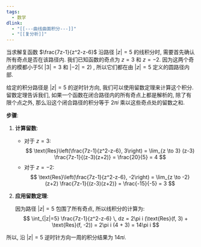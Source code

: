 ```yaml
---
tags:
  - 数学
dlink:
  - "[[---曲线曲面积分---]]"
  - "[[复分析]]"
---
```

当求解复函数 $\frac{7z-1}{z^2-z-6}$ 沿路径 $|z|=5$ 的线积分时, 需要首先确认所有奇点是否在该路径内. 我们已知函数的奇点为 $z = 3$ 和 $z = -2$. 因为这两个奇点的模都小于5( $|3| = 3$ 和 $|-2| = 2$) , 所以它们都在由 $|z| = 5$ 定义的圆路径内部. 

给定的积分路径是 $|z| = 5$ 的逆时针方向, 我们可以使用留数定理来计算这个积分. 留数定理告诉我们, 如果一个函数在闭合路径内的所有奇点上都是解析的, 除了有限个点之外, 那么沿这个闭合路径的积分等于 $2\pi i$ 乘以这些奇点处的留数之和. 

**步骤**: 

1. **计算留数**: 
   
   - 对于 $z = 3$: 
$$
\text{Res}\left(\frac{7z-1}{z^2-z-6}, 3\right) = \lim_{z \to 3} (z-3) \frac{7z-1}{(z-3)(z+2)} = \frac{20}{5} = 4
$$
   - 对于 $z = -2$: 
$$
\text{Res}\left(\frac{7z-1}{z^2-z-6}, -2\right) = \lim_{z \to -2} (z+2) \frac{7z-1}{(z-3)(z+2)} = \frac{-15}{-5} = 3
$$

2. **应用留数定理**: 

   因为路径 $|z|=5$ 包围了所有奇点, 所以线积分的计算为: 
$$
\int_{|z|=5} \frac{7z-1}{z^2-z-6} \, dz = 2\pi i (\text{Res}(f, 3) + \text{Res}(f, -2)) = 2\pi i (4 + 3) = 14\pi i
$$

所以, 沿 $|z| = 5$ 逆时针方向一周的积分结果为 $14\pi i$. 